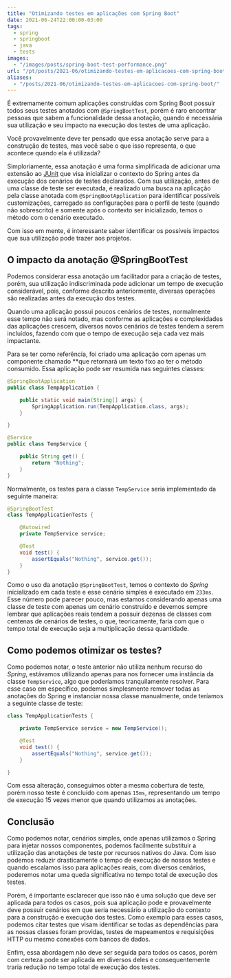 ```yaml
---
title: "Otimizando testes em aplicações com Spring Boot"
date: 2021-06-24T22:00:00-03:00
tags:
  - spring
  - springboot
  - java
  - tests
images:
  - "/images/posts/spring-boot-test-performance.png"
url: "/pt/posts/2021-06/otimizando-testes-em-aplicacoes-com-spring-boot/"
aliases:
  - "/posts/2021-06/otimizando-testes-em-aplicacoes-com-spring-boot/"
---
```


É extremamente comum aplicações construídas com Spring Boot possuir todos seus testes anotados com `@SpringBootTest`, porém é raro encontrar pessoas que sabem a funcionalidade dessa anotação, quando é necessária sua utilização e seu impacto na execução dos testes de uma aplicação.

Você provavelmente deve ter pensado que essa anotação serve para a construção de testes, mas você sabe o que isso representa, o que acontece quando ela é utilizada?

Simploriamente, essa anotação é uma forma simplificada de adicionar uma extensão ao [JUnit](https://junit.org/junit5/docs/current/user-guide/#extensions) que visa inicializar o contexto do Spring antes da execução dos cenários de testes declarados. Com sua utilização, antes de uma classe de teste ser executada, é realizado uma busca na aplicação pela classe anotada com `@SpringBootApplication` para identificar possíveis customizações, carregado as configurações para o perfil de teste (quando não sobrescrito) e somente após o contexto ser inicializado, temos o método com o cenário executado.

Com isso em mente, é interessante saber identificar os possíveis impactos que sua utilização pode trazer aos projetos.

## O impacto da anotação @SpringBootTest

Podemos considerar essa anotação um facilitador para a criação de testes, porém, sua utilização indiscriminada pode adicionar um tempo de execução considerável, pois, conforme descrito anteriormente, diversas operações são realizadas antes da execução dos testes. 

Quando uma aplicação possui poucos cenários de testes, normalmente esse tempo não será notado, mas conforme as aplicações e complexidades das aplicações crescem, diversos novos cenários de testes tendem a serem incluídos, fazendo com que o tempo de execução seja cada vez mais impactante.

Para se ter como referência, foi criado uma aplicação com apenas um componente chamado **que retornará um texto fixo ao ter o método consumido. Essa aplicação pode ser resumida nas seguintes classes: 

```java
@SpringBootApplication
public class TempApplication {

    public static void main(String[] args) {
        SpringApplication.run(TempApplication.class, args);
    }

}

@Service
public class TempService {

    public String get() {
        return "Nothing";
    }
}
```

Normalmente, os testes para a classe `TempService` seria implementado da seguinte maneira:

```java
@SpringBootTest
class TempApplicationTests {

    @Autowired
    private TempService service;

    @Test
    void test() {
        assertEquals("Nothing", service.get());
    }
}
```

Como o uso da anotação `@SpringBootTest`, temos o contexto do *Spring* inicializado em cada teste e esse cenário simples é executado em `233ms`. Esse número pode parecer pouco, mas estamos considerando apenas uma classe de teste com apenas um cenário construído e devemos sempre lembrar que aplicações reais tendem a possuir dezenas de classes com centenas de cenários de testes, o que, teoricamente, faria com que o tempo total de execução seja a multiplicação dessa quantidade.

## Como podemos otimizar os testes?

Como podemos notar, o teste anterior não utiliza nenhum recurso do *Spring*, estávamos utilizando apenas para nos fornecer uma instância da classe `TempService`, algo que poderíamos tranquilamente resolver. Para esse caso em específico, podemos simplesmente remover todas as anotações do Spring e instanciar nossa classe manualmente, onde teríamos a seguinte classe de teste:

```java
class TempApplicationTests {

    private TempService service = new TempService();

    @Test
    void test() {
        assertEquals("Nothing", service.get());
    }

}
```

Com essa alteração, conseguimos obter a mesma cobertura de teste, porém nosso teste é concluído com apenas `15ms`, representando um tempo de execução 15 vezes menor que quando utilizamos as anotações.

## Conclusão

Como podemos notar, cenários simples, onde apenas utilizamos o Spring para injetar nossos componentes, podemos facilmente substituir a utilização das anotações de teste por recursos nativos do Java. Com isso podemos reduzir drasticamente o tempo de execução de nossos testes e quando escalamos isso para aplicações reais, com diversos cenários, poderemos notar uma queda significativa no tempo total de execução dos testes.

Porém, é importante esclarecer que isso não é uma solução que deve ser aplicada para todos os casos, pois sua aplicação pode e provavelmente deve possuir cenários em que seria necessário a utilização do contexto para a construção e execução dos testes. Como exemplo para esses casos, podemos citar testes que visam identificar se todas as dependências para as nossas classes foram providas, testes de mapeamentos e requisições HTTP ou mesmo conexões com bancos de dados.

Enfim, essa abordagem não deve ser seguida para todos os casos, porém com certeza pode ser aplicada em diversos deles e consequentemente traria redução no tempo total de execução dos testes.